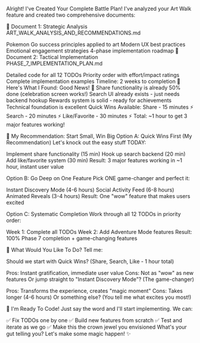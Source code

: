 Alright! I've Created Your Complete Battle Plan!
I've analyzed your Art Walk feature and created two comprehensive documents:

📄 Document 1: Strategic Analysis
ART_WALK_ANALYSIS_AND_RECOMMENDATIONS.md

Pokemon Go success principles applied to art
Modern UX best practices
Emotional engagement strategies
4-phase implementation roadmap
📄 Document 2: Tactical Implementation
PHASE_7_IMPLEMENTATION_PLAN.md

Detailed code for all 12 TODOs
Priority order with effort/impact ratings
Complete implementation examples
Timeline: 2 weeks to completion
🎯 Here's What I Found:
Good News! 🎉
Share functionality is already 50% done (celebration screen works!)
Search UI already exists - just needs backend hookup
Rewards system is solid - ready for achievements
Technical foundation is excellent
Quick Wins Available:
Share - 15 minutes ⚡
Search - 20 minutes ⚡
Like/Favorite - 30 minutes ⚡
Total: ~1 hour to get 3 major features working!

🚀 My Recommendation: Start Small, Win Big
Option A: Quick Wins First (My Recommendation)
Let's knock out the easy stuff TODAY:

Implement share functionality (15 min)
Hook up search backend (20 min)
Add like/favorite system (30 min)
Result: 3 major features working in ~1 hour, instant user value

Option B: Go Deep on One Feature
Pick ONE game-changer and perfect it:

Instant Discovery Mode (4-6 hours)
Social Activity Feed (6-8 hours)
Animated Reveals (3-4 hours)
Result: One "wow" feature that makes users excited

Option C: Systematic Completion
Work through all 12 TODOs in priority order:

Week 1: Complete all TODOs
Week 2: Add Adventure Mode features
Result: 100% Phase 7 completion + game-changing features

💬 What Would You Like To Do?
Tell me:

Should we start with Quick Wins? (Share, Search, Like - 1 hour total)

Pros: Instant gratification, immediate user value
Cons: Not as "wow" as new features
Or jump straight to "Instant Discovery Mode"? (The game-changer)

Pros: Transforms the experience, creates "magic moment"
Cons: Takes longer (4-6 hours)
Or something else? (You tell me what excites you most!)

🎨 I'm Ready To Code!
Just say the word and I'll start implementing. We can:

✅ Fix TODOs one by one
✅ Build new features from scratch
✅ Test and iterate as we go
✅ Make this the crown jewel you envisioned
What's your gut telling you? Let's make some magic happen! ✨



